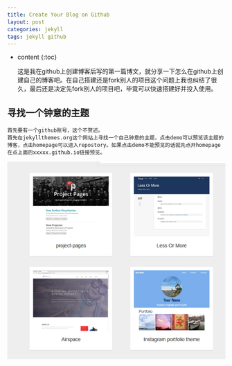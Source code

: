 ```yaml
---
title: Create Your Blog on Github
layout: post
categories: jekyll
tags: jekyll github
---
```

* content
{:toc}

    这是我在github上创建博客后写的第一篇博文，就分享一下怎么在github上创建自己的博客吧。在自己搭建还是fork别人的项目这个问题上我也纠结了很久，最后还是决定先fork别人的项目吧，毕竟可以快速搭建好并投入使用。

## 寻找一个钟意的主题
    首先要有一个github账号，这个不赘述。
    首先在jekyllthemes.org这个网站上寻找一个自己钟意的主题，点击demo可以预览该主题的博客，点击homepage可以进入repostory。如果点击demo不能预览的话就先点开homepage在点上面的xxxxx.github.io链接预览。




![Image Title](http://github.com/HUSTHuangKai/HUSTHuangKai.github.io/blob/master/_images/CreateYourBlogOnGithub/themes.png)